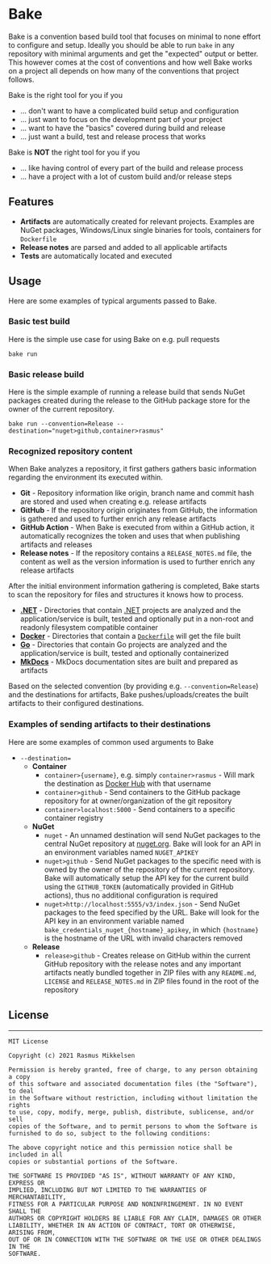 # Bake

Bake is a convention based build tool that focuses on minimal to none effort
to configure and setup. Ideally you should be able to run `bake` in any
repository with minimal arguments and get the "expected" output or better. This
however comes at the cost of conventions and how well Bake works on a project
all depends on how many of the conventions that project follows.

Bake is the right tool for you if you

- ... don't want to have a complicated build setup and configuration
- ... just want to focus on the development part of your project
- ... want to have the "basics" covered during build and release
- ... just want a build, test and release process that works

Bake is **NOT** the right tool for you if you

- ... like having control of every part of the build and release process
- ... have a project with a lot of custom build and/or release steps

## Features

- **Artifacts** are automatically created for relevant projects. Examples
  are NuGet packages, Windows/Linux single binaries for tools, containers
  for `Dockerfile`
- **Release notes** are parsed and added to all applicable artifacts
- **Tests** are automatically located and executed


## Usage

Here are some examples of typical arguments passed to Bake.

### Basic test build

Here is the simple use case for using Bake on e.g. pull requests

```
bake run
```

### Basic release build

Here is the simple example of running a release build that sends NuGet packages
created during the release to the GitHub package store for the owner of the
current repository.

```
bake run --convention=Release --destination="nuget>github,container>rasmus"
```

### Recognized repository content

When Bake analyzes a repository, it first gathers gathers basic information
regarding the environment its executed within.

* **Git** - Repository information like origin, branch name and commit hash are
  stored and used when creating e.g. release artifacts
* **GitHub** - If the repository origin originates from GitHub, the information
  is gathered and used to further enrich any release artifacts
* **GitHub Action** - When Bake is executed from within a GitHub action, it
  automatically recognizes the token and uses that when publishing artifacts
  and releases
* **Release notes** - If the repository contains a `RELEASE_NOTES.md` file,
  the content as well as the version information is used to further enrich
  any release artifacts

After the initial environment information gathering is completed, Bake starts
to scan the repository for files and structures it knows how to process.

* **[.NET](https://dot.net/)** - 
  Directories that contain [.NET](https://dot.net/) projects are
  analyzed and the application/service is built, tested and optionally
  put in a non-root and readonly filesystem compatible container
* **[Docker](https://www.docker.com/)** - 
  Directories that contain a
  [`Dockerfile`](https://docs.docker.com/engine/reference/builder/) will get
  the file built
* **[Go](https://go.dev/)** -
  Directories that contain Go projects are analyzed
  and the application/service is built, tested and optionally containerized
* **[MkDocs](https://www.mkdocs.org/)** -
  MkDocs documentation sites are built and prepared as artifacts

Based on the selected convention (by providing e.g. `--convention=Release`)
and the destinations for artifacts, Bake pushes/uploads/creates the built
artifacts to their configured destinations.

### Examples of sending artifacts to their destinations

Here are some examples of common used arguments to Bake

* `--destination=`
  * **Container**
    * `container>{username}`, e.g. simply `container>rasmus` - Will mark the
      destination as [Docker Hub](https://hub.docker.com/) with that username
    * `container>github` - Send containers to the GitHub package repository
      for at owner/organization of the git repository
    * `container>localhost:5000` - Send containers to a specific container
      registry
  * **NuGet**
    * `nuget` - An unnamed destination will send NuGet packages to the central
      NuGet repository at [nuget.org](https://www.nuget.org/). Bake will look for
      an API in an environment variables named `NUGET_APIKEY`
    * `nuget>github` - Send NuGet packages to the specific need with is owned
      by the owner of the repository of the current repository. Bake will
      automatically setup the API key for the current build using the
      `GITHUB_TOKEN` (automatically provided in GitHub actions), thus no
      additional configuration is required
    * `nuget>http://localhost:5555/v3/index.json` - Send NuGet packages to the feed
      specified by the URL. Bake will look for the API key in an environment
      variable named `bake_credentials_nuget_{hostname}_apikey`, in which
      `{hostname}` is the hostname of the URL with invalid characters removed
  * **Release**
    * `release>github` - Creates release on GitHub within the current GitHub
      repository with the release notes and any important artifacts neatly
      bundled together in ZIP files with any `README.md`, `LICENSE` and 
      `RELEASE_NOTES.md` in ZIP files found in the root of the repository

## License

---

```
MIT License

Copyright (c) 2021 Rasmus Mikkelsen

Permission is hereby granted, free of charge, to any person obtaining a copy
of this software and associated documentation files (the "Software"), to deal
in the Software without restriction, including without limitation the rights
to use, copy, modify, merge, publish, distribute, sublicense, and/or sell
copies of the Software, and to permit persons to whom the Software is
furnished to do so, subject to the following conditions:

The above copyright notice and this permission notice shall be included in all
copies or substantial portions of the Software.

THE SOFTWARE IS PROVIDED "AS IS", WITHOUT WARRANTY OF ANY KIND, EXPRESS OR
IMPLIED, INCLUDING BUT NOT LIMITED TO THE WARRANTIES OF MERCHANTABILITY,
FITNESS FOR A PARTICULAR PURPOSE AND NONINFRINGEMENT. IN NO EVENT SHALL THE
AUTHORS OR COPYRIGHT HOLDERS BE LIABLE FOR ANY CLAIM, DAMAGES OR OTHER
LIABILITY, WHETHER IN AN ACTION OF CONTRACT, TORT OR OTHERWISE, ARISING FROM,
OUT OF OR IN CONNECTION WITH THE SOFTWARE OR THE USE OR OTHER DEALINGS IN THE
SOFTWARE.
```
